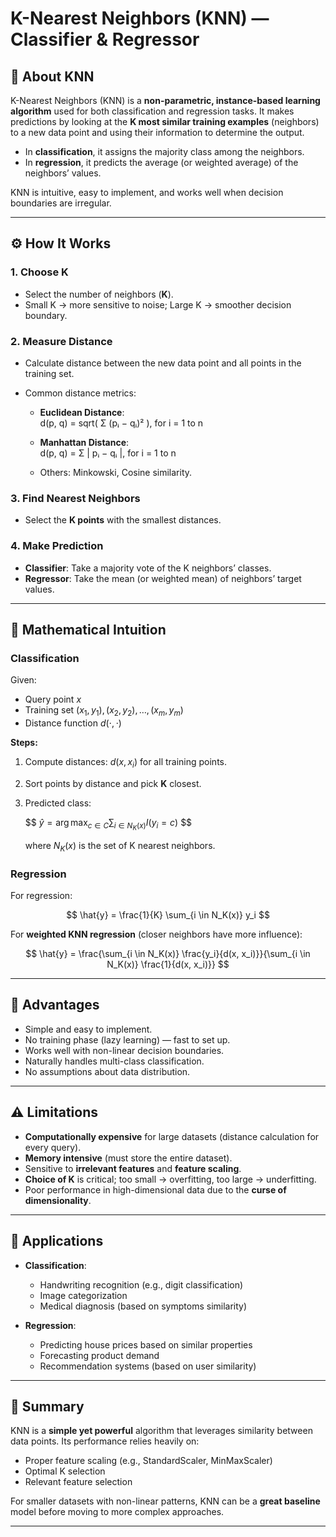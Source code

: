 # K-Nearest Neighbors (KNN) — Classifier & Regressor

## 📌 About KNN

K-Nearest Neighbors (KNN) is a **non-parametric, instance-based learning algorithm** used for both classification and regression tasks.
It makes predictions by looking at the **K most similar training examples** (neighbors) to a new data point and using their information to determine the output.

* In **classification**, it assigns the majority class among the neighbors.
* In **regression**, it predicts the average (or weighted average) of the neighbors’ values.

KNN is intuitive, easy to implement, and works well when decision boundaries are irregular.

---

## ⚙️ How It Works

### 1. Choose **K**

* Select the number of neighbors (**K**).
* Small K → more sensitive to noise; Large K → smoother decision boundary.

### 2. Measure Distance

* Calculate distance between the new data point and all points in the training set.
* Common distance metrics:

  * **Euclidean Distance**:  
  d(p, q) = sqrt( Σ (pᵢ − qᵢ)² ), for i = 1 to n  

  * **Manhattan Distance**:  
    d(p, q) = Σ | pᵢ − qᵢ |, for i = 1 to n

  * Others: Minkowski, Cosine similarity.

### 3. Find Nearest Neighbors

* Select the **K points** with the smallest distances.

### 4. Make Prediction

* **Classifier**: Take a majority vote of the K neighbors’ classes.
* **Regressor**: Take the mean (or weighted mean) of neighbors’ target values.

---

## 📐 Mathematical Intuition

### **Classification**

Given:

* Query point $x$
* Training set $(x_1, y_1), (x_2, y_2), \dots, (x_m, y_m)$
* Distance function $d(\cdot, \cdot)$

**Steps:**

1. Compute distances: $d(x, x_i)$ for all training points.
2. Sort points by distance and pick **K** closest.
3. Predicted class:

   $$
   $\hat{y} = \arg\max_{c \in C} \sum_{i \in N_K(x)} I(y_i = c)$
   $$

   where $N_K(x)$ is the set of K nearest neighbors.

### **Regression**

For regression:

$$
\hat{y} = \frac{1}{K} \sum_{i \in N_K(x)} y_i
$$

For **weighted KNN regression** (closer neighbors have more influence):

$$
\hat{y} = \frac{\sum_{i \in N_K(x)} \frac{y_i}{d(x, x_i)}}{\sum_{i \in N_K(x)} \frac{1}{d(x, x_i)}}
$$

---

## 🌟 Advantages

* Simple and easy to implement.
* No training phase (lazy learning) — fast to set up.
* Works well with non-linear decision boundaries.
* Naturally handles multi-class classification.
* No assumptions about data distribution.

---

## ⚠️ Limitations

* **Computationally expensive** for large datasets (distance calculation for every query).
* **Memory intensive** (must store the entire dataset).
* Sensitive to **irrelevant features** and **feature scaling**.
* **Choice of K** is critical; too small → overfitting, too large → underfitting.
* Poor performance in high-dimensional data due to the **curse of dimensionality**.

---

## 🎯 Applications

* **Classification**:

  * Handwriting recognition (e.g., digit classification)
  * Image categorization
  * Medical diagnosis (based on symptoms similarity)
* **Regression**:

  * Predicting house prices based on similar properties
  * Forecasting product demand
  * Recommendation systems (based on user similarity)

---

## 📝 Summary

KNN is a **simple yet powerful** algorithm that leverages similarity between data points.
Its performance relies heavily on:

* Proper feature scaling (e.g., StandardScaler, MinMaxScaler)
* Optimal K selection
* Relevant feature selection

For smaller datasets with non-linear patterns, KNN can be a **great baseline** model before moving to more complex approaches.

---
